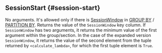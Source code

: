 ## SessionStart {#session-start}

No arguments. It's allowed only if there is [SessionWindow](../../../syntax/group_by.md#session-window) in [GROUP BY](../../../syntax/group_by.md) / [PARTITION BY](../../../syntax/window.md#partition).
Returns the value of the `SessionWindow` key column. If `SessionWindow` has two arguments, it returns the minimum value of the first argument within the group/section.
In the case of the expanded version `SessionWindow`, it returns the value of the second element from the tuple returned by `<calculate_lambda>`, for which the first tuple element is `True`.

